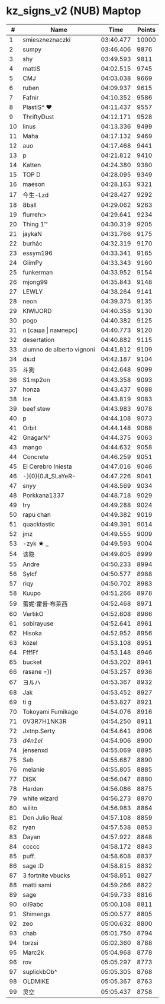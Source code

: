 # kz_signs_v2 (NUB) Maptop

|  # | Name | Time | Points |
|-------------- | -------------- | -------------- | -------------- | 
| 1 | smieszneznaczki | 03:40.477 | 10000 | 
| 2 | sumpy | 03:46.406 | 9876 | 
| 3 | shy | 03:49.593 | 9811 | 
| 4 | mattiS | 04:02.515 | 9745 | 
| 5 | CMJ | 04:03.038 | 9669 | 
| 6 | ruben | 04:09.937 | 9615 | 
| 7 | Fafnir | 04:10.352 | 9586 | 
| 8 | PlastiS^ ♥ | 04:11.437 | 9557 | 
| 9 | ThriftyDust | 04:12.171 | 9528 | 
| 10 | linus | 04:13.336 | 9499 | 
| 11 | Maha | 04:17.132 | 9469 | 
| 12 | auo | 04:17.468 | 9441 | 
| 13 | p | 04:21.812 | 9410 | 
| 14 | Katten | 04:24.380 | 9380 | 
| 15 | TOP D | 04:28.095 | 9349 | 
| 16 | maeson | 04:28.163 | 9321 | 
| 17 | 今生-Lzd | 04:28.427 | 9292 | 
| 18 | 8ball | 04:29.062 | 9263 | 
| 19 | flurreh:> | 04:29.641 | 9234 | 
| 20 | Thing 1™ | 04:30.319 | 9205 | 
| 21 | jaykaN | 04:31.766 | 9175 | 
| 22 | burhác | 04:32.319 | 9170 | 
| 23 | essym196 | 04:33.341 | 9165 | 
| 24 | GiimPy | 04:33.343 | 9160 | 
| 25 | funkerman | 04:33.952 | 9154 | 
| 26 | mjong99 | 04:35.843 | 9148 | 
| 27 | LEWLY | 04:38.264 | 9141 | 
| 28 | neon | 04:39.375 | 9135 | 
| 29 | KIWIJORD | 04:40.358 | 9130 | 
| 30 | pogo | 04:40.382 | 9125 | 
| 31 | я [саша \| памперс] | 04:40.773 | 9120 | 
| 32 | desertation | 04:40.882 | 9115 | 
| 33 | alumno de alberto vignoni | 04:41.812 | 9109 | 
| 34 | dsɹd | 04:42.187 | 9104 | 
| 35 | 斗狗 | 04:42.648 | 9099 | 
| 36 | S1mp2on | 04:43.358 | 9093 | 
| 37 | honza | 04:43.437 | 9088 | 
| 38 | Ice | 04:43.819 | 9083 | 
| 39 | beef stew | 04:43.983 | 9078 | 
| 40 | p | 04:44.108 | 9073 | 
| 41 | Orbit | 04:44.148 | 9068 | 
| 42 | GnagarN^ | 04:44.375 | 9063 | 
| 43 | mango | 04:44.632 | 9058 | 
| 44 | Concrete | 04:46.259 | 9051 | 
| 45 | El Cerebro Iniesta | 04:47.016 | 9046 | 
| 46 | -}{0}{0JI_SLaYeR- | 04:47.226 | 9041 | 
| 47 | snyy | 04:48.569 | 9034 | 
| 48 | Porkkana1337 | 04:48.718 | 9029 | 
| 49 | try | 04:49.288 | 9024 | 
| 50 | rapu chan | 04:49.382 | 9019 | 
| 51 | quacktastic | 04:49.391 | 9014 | 
| 52 | jmz | 04:49.555 | 9009 | 
| 53 | -zyk ★  _ | 04:49.593 | 9004 | 
| 54 | 该隐 | 04:49.805 | 8999 | 
| 55 | Andre | 04:50.233 | 8994 | 
| 56 | Sylcf | 04:50.577 | 8988 | 
| 57 | riqy | 04:50.702 | 8983 | 
| 58 | Kuupo | 04:51.266 | 8978 | 
| 59 | 蕾妮·霍普·布萊西 | 04:52.468 | 8971 | 
| 60 | VertikO | 04:52.608 | 8966 | 
| 61 | sobirayuse | 04:52.641 | 8961 | 
| 62 | Hisoka | 04:52.952 | 8956 | 
| 63 | közel | 04:53.108 | 8951 | 
| 64 | FfffFf | 04:53.148 | 8946 | 
| 65 | bucket | 04:53.202 | 8941 | 
| 66 | rasane =)) | 04:53.257 | 8936 | 
| 67 | ヨルハ | 04:53.367 | 8932 | 
| 68 | Jak | 04:53.452 | 8927 | 
| 69 | ti g | 04:53.827 | 8921 | 
| 70 | Tokoyami Fumikage | 04:54.076 | 8916 | 
| 71 | 0V3R7H1NK3R | 04:54.250 | 8911 | 
| 72 | Jxtnp.Serty | 04:54.641 | 8906 | 
| 73 | _d4n1el_ | 04:54.906 | 8900 | 
| 74 | jensenxd | 04:55.069 | 8895 | 
| 75 | Seb | 04:55.687 | 8890 | 
| 76 | melanie | 04:55.805 | 8885 | 
| 77 | DiSK | 04:56.047 | 8880 | 
| 78 | Harden | 04:56.086 | 8875 | 
| 79 | white wizard | 04:56.273 | 8870 | 
| 80 | wilito | 04:56.983 | 8864 | 
| 81 | Don Julio Real | 04:57.108 | 8859 | 
| 82 | ryan | 04:57.538 | 8853 | 
| 83 | Dayan | 04:57.922 | 8848 | 
| 84 | ccccc | 04:58.172 | 8843 | 
| 85 | puff. | 04:58.608 | 8837 | 
| 86 | sage :D | 04:58.815 | 8832 | 
| 87 | 3 fortnite vbucks | 04:58.851 | 8827 | 
| 88 | matti sami | 04:59.266 | 8822 | 
| 89 | sage | 04:59.733 | 8816 | 
| 90 | oll9abc | 05:00.108 | 8811 | 
| 91 | Shimengs | 05:00.577 | 8805 | 
| 92 | zeo | 05:00.632 | 8800 | 
| 93 | chab | 05:01.750 | 8794 | 
| 94 | torzsi | 05:02.360 | 8788 | 
| 95 | Marc2k | 05:04.968 | 8778 | 
| 96 | rov | 05:05.297 | 8773 | 
| 97 | suplickbOb^ | 05:05.305 | 8768 | 
| 98 | OLDMIKE | 05:05.367 | 8763 | 
| 99 | 灵空 | 05:05.437 | 8758 | 

